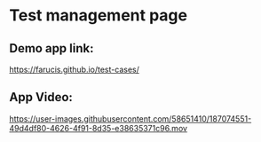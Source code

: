 # Test management page
## Demo app link:
https://farucis.github.io/test-cases/

## App Video:

https://user-images.githubusercontent.com/58651410/187074551-49d4df80-4626-4f91-8d35-e38635371c96.mov

